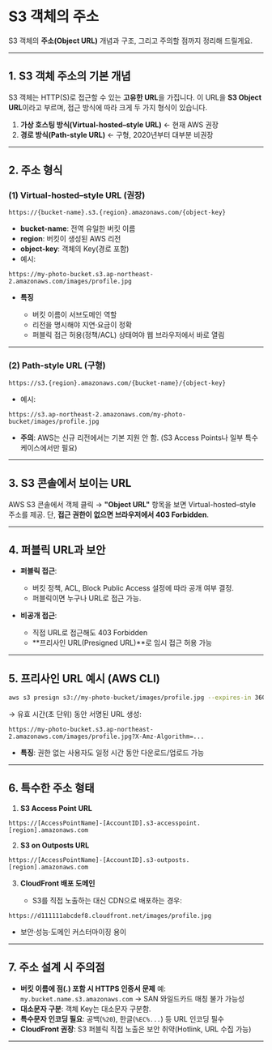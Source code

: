 # S3 객체의 주소

S3 객체의 **주소(Object URL)** 개념과 구조, 그리고 주의할 점까지 정리해 드릴게요.

---

## 1. S3 객체 주소의 기본 개념

S3 객체는 HTTP(S)로 접근할 수 있는 **고유한 URL**을 가집니다.
이 URL을 **S3 Object URL**이라고 부르며, 접근 방식에 따라 크게 두 가지 형식이 있습니다.

1. **가상 호스팅 방식(Virtual-hosted–style URL)** ← 현재 AWS 권장
2. **경로 방식(Path-style URL)** ← 구형, 2020년부터 대부분 비권장

---

## 2. 주소 형식

### (1) Virtual-hosted–style URL (권장)

```
https://{bucket-name}.s3.{region}.amazonaws.com/{object-key}
```

* **bucket-name**: 전역 유일한 버킷 이름
* **region**: 버킷이 생성된 AWS 리전
* **object-key**: 객체의 Key(경로 포함)
* 예시:

```
https://my-photo-bucket.s3.ap-northeast-2.amazonaws.com/images/profile.jpg
```

* **특징**

  * 버킷 이름이 서브도메인 역할
  * 리전을 명시해야 지연·요금이 정확
  * 퍼블릭 접근 허용(정책/ACL) 상태여야 웹 브라우저에서 바로 열림

---

### (2) Path-style URL (구형)

```
https://s3.{region}.amazonaws.com/{bucket-name}/{object-key}
```

* 예시:

```
https://s3.ap-northeast-2.amazonaws.com/my-photo-bucket/images/profile.jpg
```

* **주의**: AWS는 신규 리전에서는 기본 지원 안 함.
  (S3 Access Points나 일부 특수 케이스에서만 필요)

---

## 3. S3 콘솔에서 보이는 URL

AWS S3 콘솔에서 객체 클릭 → **"Object URL"** 항목을 보면 Virtual-hosted–style 주소를 제공.
단, **접근 권한이 없으면 브라우저에서 403 Forbidden**.

---

## 4. 퍼블릭 URL과 보안

* **퍼블릭 접근**:

  * 버킷 정책, ACL, Block Public Access 설정에 따라 공개 여부 결정.
  * 퍼블릭이면 누구나 URL로 접근 가능.
* **비공개 접근**:

  * 직접 URL로 접근해도 403 Forbidden
  * \*\*프리사인 URL(Presigned URL)\*\*로 임시 접근 허용 가능

---

## 5. 프리사인 URL 예시 (AWS CLI)

```bash
aws s3 presign s3://my-photo-bucket/images/profile.jpg --expires-in 3600
```

→ 유효 시간(초 단위) 동안 서명된 URL 생성:

```
https://my-photo-bucket.s3.ap-northeast-2.amazonaws.com/images/profile.jpg?X-Amz-Algorithm=...
```

* **특징**: 권한 없는 사용자도 일정 시간 동안 다운로드/업로드 가능

---

## 6. 특수한 주소 형태

1. **S3 Access Point URL**

```
https://[AccessPointName]-[AccountID].s3-accesspoint.[region].amazonaws.com
```

2. **S3 on Outposts URL**

```
https://[AccessPointName]-[AccountID].s3-outposts.[region].amazonaws.com
```

3. **CloudFront 배포 도메인**

   * S3를 직접 노출하는 대신 CDN으로 배포하는 경우:

```
https://d111111abcdef8.cloudfront.net/images/profile.jpg
```

* 보안·성능·도메인 커스터마이징 용이

---

## 7. 주소 설계 시 주의점

* **버킷 이름에 점(.) 포함 시 HTTPS 인증서 문제**
  예: `my.bucket.name.s3.amazonaws.com` → SAN 와일드카드 매칭 불가 가능성
* **대소문자 구분**: 객체 Key는 대소문자 구분함.
* **특수문자 인코딩 필요**: 공백(`%20`), 한글(`%EC%...`) 등 URL 인코딩 필수
* **CloudFront 권장**: S3 퍼블릭 직접 노출은 보안 취약(Hotlink, URL 수집 가능)

---
